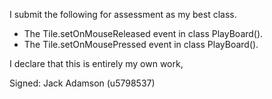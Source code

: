 I submit the following for assessment as my best class.

* The Tile.setOnMouseReleased event in class PlayBoard().
* The Tile.setOnMousePressed event in class PlayBoard().

I declare that this is entirely my own work,

Signed: Jack Adamson (u5798537)
